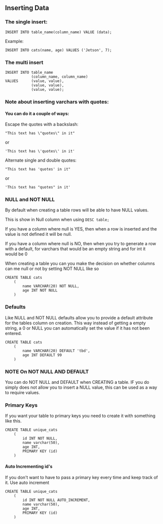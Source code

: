 ## Inserting Data


### The single insert:

`INSERT INTO table_name(column_name) VALUE (data);`

Example:

`INSERT INTO cats(name, age) VALUES ('Jetson', 7);`


### The multi insert

```
INSERT INTO table_name 
            (column_name, column_name) 
VALUES      (value, value), 
            (value, value), 
            (value, value);
```

### Note about inserting varchars with quotes:


#### You can do it a couple of ways:

Escape the quotes with a backslash: 

`"This text has \"quotes\" in it"` 

or

 `'This text has \'quotes\' in it'`

Alternate single and double quotes:

`"This text has 'quotes' in it"`

 or

`'This text has "quotes" in it'`

### NULL and NOT NULL 
By default when creating a table rows will be able to have NULL values.

This is show in Null column when using `DESC table;`

If you have a column where null is YES, then when a row is inserted and the value is not defined it will be null.

If you have a column where null is NO, then when you try to generate a row with a default, for varchars that would be an empty string and for int it would be 0

When creating a table you can you make the decision on whether columns can me null or not by setting NOT NULL like so

```
CREATE TABLE cats
    (
        name VARCHAR(20) NOT NULL,
        age INT NOT NULL
    )
```

### Defaults

Like NULL and NOT NULL defaults allow you to provide a default attribute for the tables column on creation. This way instead of getting a empty string, a 0 or NULL you can automatically set the value if it has not been entered.


``` 
CREATE TABLE cats 
    (
        name VARCHAR(20) DEFAULT 'tbd',
        age INT DEFAULT 99
    )
```

### NOTE On NOT NULL AND DEFAULT

You can do NOT NULL and DEFAULT when CREATING a table. IF you do simply does not allow you to insert a NULL value, this can be used as a way to require values.

### Primary Keys

If you want your table to primary keys you need to create it with something like this.
```
CREATE TABLE unique_cats
    (
        id INT NOT NULL,
        name varchar(50),
        age INT,
        PRIMARY KEY (id)
    )
```

#### Auto Incrementing id's
If you don't want to have to pass a primary key every time and keep track of it. Use auto increment

```
CREATE TABLE unique_cats
    (
        id INT NOT NULL AUTO_INCREMENT,
        name varchar(50),
        age INT,
        PRIMARY KEY (id)
    )
```